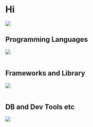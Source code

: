 # Hi

![](https://github-readme-stats.vercel.app/api/top-langs?username=na0kiA&show_icons=true&locale=en&layout=compact)

## Programming Languages

<img src="https://skillicons.dev/icons?i=html,css,js,typescript,ruby," /> <br /><br />

## Frameworks and Library

<img src="https://skillicons.dev/icons?i=rails,jest,jquery,tailwind" /> <br /><br />

## DB and Dev Tools etc

<img src="https://skillicons.dev/icons?i=mysql,redis,docker,aws,figma,nginx,sentry" /> <br /><br />
